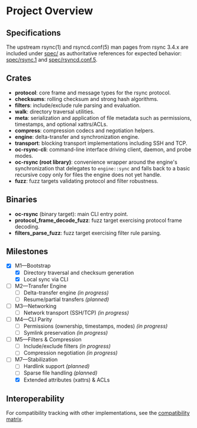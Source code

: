 # Project Overview

## Specifications
The upstream rsync(1) and rsyncd.conf(5) man pages from rsync 3.4.x are included under [spec/](spec) as authoritative references for expected behavior: [spec/rsync.1](spec/rsync.1) and [spec/rsyncd.conf.5](spec/rsyncd.conf.5).

## Crates
- **protocol**: core frame and message types for the rsync protocol.
- **checksums**: rolling checksum and strong hash algorithms.
- **filters**: include/exclude rule parsing and evaluation.
- **walk**: directory traversal utilities.
- **meta**: serialization and application of file metadata such as permissions, timestamps, and optional xattrs/ACLs.
- **compress**: compression codecs and negotiation helpers.
- **engine**: delta-transfer and synchronization engine.
- **transport**: blocking transport implementations including SSH and TCP.
- **oc-rsync-cli**: command-line interface driving client, daemon, and probe modes.
- **oc-rsync (root library)**: convenience wrapper around the engine's synchronization that
  delegates to `engine::sync` and falls back to a basic recursive copy only for
  files the engine does not yet handle.
- **fuzz**: fuzz targets validating protocol and filter robustness.

## Binaries
- **oc-rsync** (binary target): main CLI entry point.
- **protocol_frame_decode_fuzz**: fuzz target exercising protocol frame decoding.
- **filters_parse_fuzz**: fuzz target exercising filter rule parsing.

## Milestones
- [x] M1—Bootstrap
  - [x] Directory traversal and checksum generation
  - [x] Local sync via CLI
- [ ] M2—Transfer Engine
  - [ ] Delta-transfer engine *(in progress)*
  - [ ] Resume/partial transfers *(planned)*
- [ ] M3—Networking
  - [ ] Network transport (SSH/TCP) *(in progress)*
- [ ] M4—CLI Parity
  - [ ] Permissions (ownership, timestamps, modes) *(in progress)*
  - [ ] Symlink preservation *(in progress)*
- [ ] M5—Filters & Compression
  - [ ] Include/exclude filters *(in progress)*
  - [ ] Compression negotiation *(in progress)*
- [ ] M7—Stabilization
  - [ ] Hardlink support *(planned)*
  - [ ] Sparse file handling *(planned)*
  - [x] Extended attributes (xattrs) & ACLs

## Interoperability
For compatibility tracking with other implementations, see the [compatibility matrix](compat_matrix.md).
